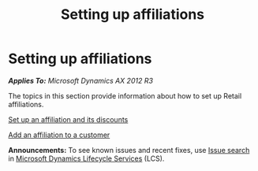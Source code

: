 ﻿---
title: Setting up affiliations
TOCTitle: Setting up affiliations
ms:assetid: a13667f5-ce01-441c-ba57-e6c757ae3d4d
ms:mtpsurl: https://technet.microsoft.com/en-us/library/Dn497807(v=AX.60)
ms:contentKeyID: 62200125
ms.date: 04/18/2014
mtps_version: v=AX.60
---

# Setting up affiliations 


_**Applies To:** Microsoft Dynamics AX 2012 R3_

The topics in this section provide information about how to set up Retail affiliations.

[Set up an affiliation and its discounts](set-up-an-affiliation-and-its-discounts.md)

[Add an affiliation to a customer](add-an-affiliation-to-a-customer.md)

  
**Announcements:** To see known issues and recent fixes, use [Issue search](http://go.microsoft.com/fwlink/?linkid=389258) in [Microsoft Dynamics Lifecycle Services](http://go.microsoft.com/fwlink/?linkid=306505) (LCS).

